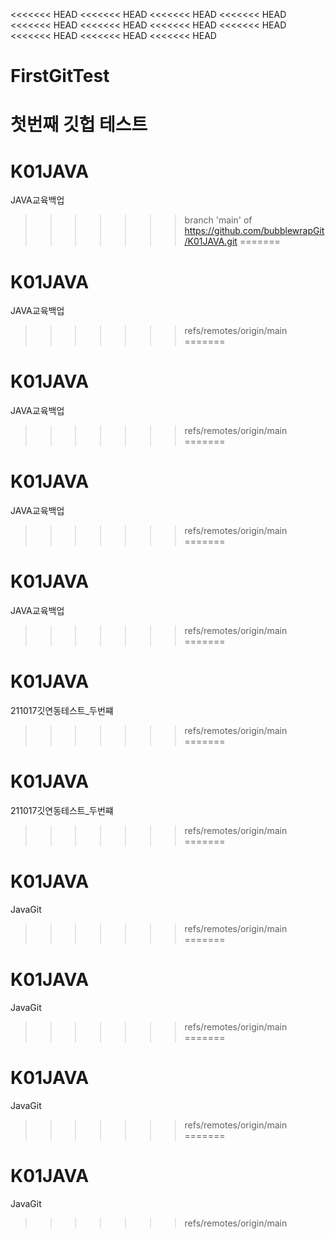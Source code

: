 <<<<<<< HEAD
<<<<<<< HEAD
<<<<<<< HEAD
<<<<<<< HEAD
<<<<<<< HEAD
<<<<<<< HEAD
<<<<<<< HEAD
<<<<<<< HEAD
<<<<<<< HEAD
<<<<<<< HEAD
<<<<<<< HEAD
# FirstGitTest
첫번째 깃헙 테스트
=======
# K01JAVA
JAVA교육백업
>>>>>>> branch 'main' of https://github.com/bubblewrapGit/K01JAVA.git
=======
# K01JAVA
JAVA교육백업
>>>>>>> refs/remotes/origin/main
=======
# K01JAVA
JAVA교육백업
>>>>>>> refs/remotes/origin/main
=======
# K01JAVA
JAVA교육백업
>>>>>>> refs/remotes/origin/main
=======
# K01JAVA
JAVA교육백업
>>>>>>> refs/remotes/origin/main
=======
# K01JAVA
211017깃연동테스트_두번쨰
>>>>>>> refs/remotes/origin/main
=======
# K01JAVA
211017깃연동테스트_두번쨰
>>>>>>> refs/remotes/origin/main
=======
# K01JAVA
JavaGit
>>>>>>> refs/remotes/origin/main
=======
# K01JAVA
JavaGit
>>>>>>> refs/remotes/origin/main
=======
# K01JAVA
JavaGit
>>>>>>> refs/remotes/origin/main
=======
# K01JAVA
JavaGit
>>>>>>> refs/remotes/origin/main
